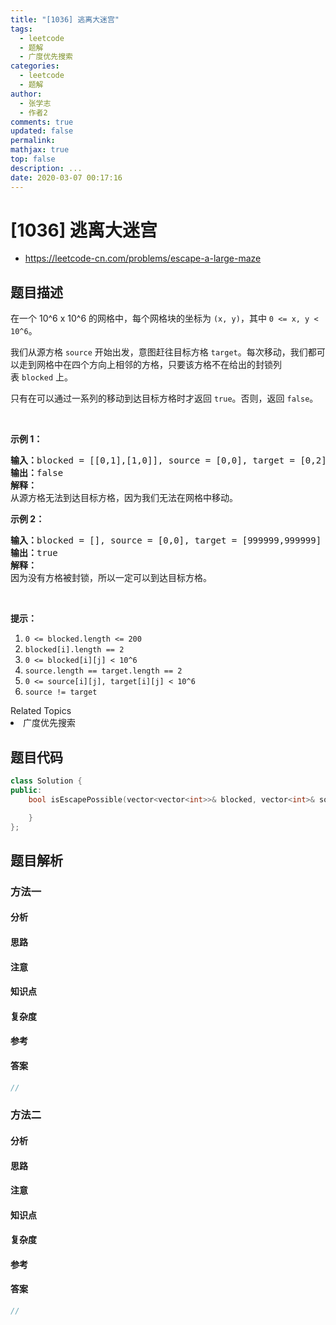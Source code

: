 ```yaml
---
title: "[1036] 逃离大迷宫"
tags:
  - leetcode
  - 题解
  - 广度优先搜索
categories:
  - leetcode
  - 题解
author:
  - 张学志
  - 作者2
comments: true
updated: false
permalink:
mathjax: true
top: false
description: ...
date: 2020-03-07 00:17:16
---
```



# [1036] 逃离大迷宫
* https://leetcode-cn.com/problems/escape-a-large-maze


## 题目描述

<p>在一个 10^6 x 10^6 的网格中，每个网格块的坐标为&nbsp;<code>(x, y)</code>，其中&nbsp;<code>0 &lt;= x, y &lt; 10^6</code>。</p>

<p>我们从源方格&nbsp;<code>source</code>&nbsp;开始出发，意图赶往目标方格&nbsp;<code>target</code>。每次移动，我们都可以走到网格中在四个方向上相邻的方格，只要该方格不在给出的封锁列表&nbsp;<code>blocked</code>&nbsp;上。</p>

<p>只有在可以通过一系列的移动到达目标方格时才返回&nbsp;<code>true</code>。否则，返回 <code>false</code>。</p>

<p>&nbsp;</p>

<p><strong>示例 1：</strong></p>

<pre><strong>输入：</strong>blocked = [[0,1],[1,0]], source = [0,0], target = [0,2]
<strong>输出：</strong>false
<strong>解释：</strong>
从源方格无法到达目标方格，因为我们无法在网格中移动。
</pre>

<p><strong>示例 2：</strong></p>

<pre><strong>输入：</strong>blocked = [], source = [0,0], target = [999999,999999]
<strong>输出：</strong>true
<strong>解释：</strong>
因为没有方格被封锁，所以一定可以到达目标方格。
</pre>

<p>&nbsp;</p>

<p><strong>提示：</strong></p>

<ol>
	<li><code>0 &lt;= blocked.length &lt;= 200</code></li>
	<li><code>blocked[i].length == 2</code></li>
	<li><code>0 &lt;= blocked[i][j] &lt; 10^6</code></li>
	<li><code>source.length == target.length == 2</code></li>
	<li><code>0 &lt;= source[i][j], target[i][j] &lt; 10^6</code></li>
	<li><code>source != target</code></li>
</ol>
<div><div>Related Topics</div><div><li>广度优先搜索</li></div></div>


## 题目代码

```cpp
class Solution {
public:
    bool isEscapePossible(vector<vector<int>>& blocked, vector<int>& source, vector<int>& target) {

    }
};
```


## 题目解析


### 方法一

#### 分析

#### 思路

#### 注意

#### 知识点

#### 复杂度

#### 参考

#### 答案

```cpp
//
```


### 方法二

#### 分析

#### 思路

#### 注意

#### 知识点

#### 复杂度

#### 参考

#### 答案

```cpp
//
```


